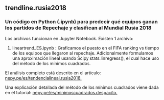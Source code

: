 ## trendline.rusia2018
### Un código en Python (.ipynb) para predecir qué equipos ganan los partidos de Repechaje y clasifican al Mundial Rusia 2018

Los archivos funcionan en Jupyter Notebook. Existen 1 archivo: 

1. lineartrend_ES.ipynb : Graficamos el puesto en el FIFA ranking vs tiempo de los equipos que llegaron al repechaje. Adicionalmente formulamos una aproximación lineal usando Scipy stats.linregress(), el cual hace uso del método de los mínimos cuadrados.

El análisis completo está descrito en el artículo: [nepy.pe/es/tendencialineal.rusia2018.](http://www.nepy.pe/es/educacion/la-tendencia-lineal-para-predecir-los-resultados-de-los-repechajes-al-mundial/) 

Una explicación detallada del método de los mínimos cuadrados viene dada en el tutorial: [nepy.pe/es/minimoscuadrados.despacito.](http://www.nepy.pe/es/tutorial/el-metodo-de-los-minimos-cuadrados/) 
